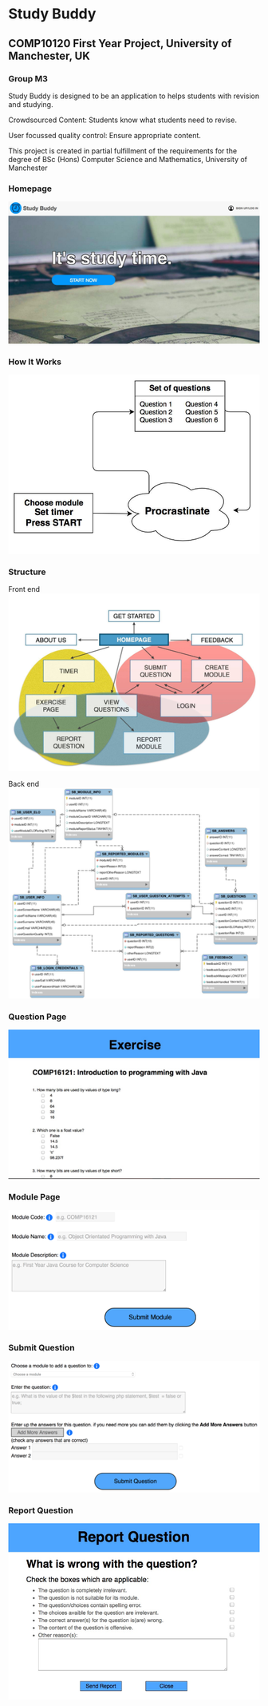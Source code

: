 # Study Buddy
## COMP10120 First Year Project, University of Manchester, UK
### Group M3

Study Buddy is designed to be an application to helps students with revision and studying.

Crowdsourced Content: Students know what students need to revise.

User focussed quality control: Ensure appropriate content.

This project is created in partial fulfillment of the requirements for the degree of BSc (Hons) Computer Science and Mathematics, University of Manchester


### Homepage
![](Screenshots/Homepage.jpg?raw=true)


### How It Works
![](Screenshots/HowItWorks.jpg?raw=true)


### Structure
Front end
![](Screenshots/Structure.jpg?raw=true)

Back end
![](Screenshots/Database.jpg?raw=true)


### Question Page
![](Screenshots/Exercise.jpg?raw=true)


### Module Page
![](Screenshots/CreateModule.png?raw=true)


### Submit Question
![](Screenshots/SubmitQuestion.png?raw=true)


### Report Question
![](Screenshots/ReportQuestion.jpg?raw=true)